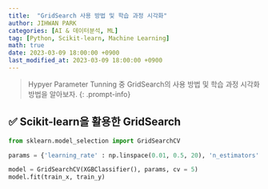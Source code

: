 ```yaml
---
title:  "GridSearch 사용 방법 및 학습 과정 시각화"
author: JIHWAN PARK
categories: [AI & 데이터분석, ML]
tag: [Python, Scikit-learn, Machine Learning]
math: true
date: 2023-03-09 18:00:00 +0900
last_modified_at: 2023-03-09 18:00:00 +0900
---
```

> Hypyer Parameter Tunning 중 GridSearch의 사용 방법 및 학습 과정 시각화 방법을 알아보자.
{: .prompt-info}

## ✅ Scikit-learn을 활용한 GridSearch

```python
from sklearn.model_selection import GridSearchCV

params = {'learning_rate' : np.linspace(0.01, 0.5, 20), 'n_estimators' : [50, 100, 150]}

model = GridSearchCV(XGBClassifier(), params, cv = 5)
model.fit(train_x, train_y)
```


<style>#sk-container-id-1 {color: black;background-color: white;}#sk-container-id-1 pre{padding: 0;}#sk-container-id-1 div.sk-toggleable {background-color: white;}#sk-container-id-1 label.sk-toggleable__label {cursor: pointer;display: block;width: 100%;margin-bottom: 0;padding: 0.3em;box-sizing: border-box;text-align: center;}#sk-container-id-1 label.sk-toggleable__label-arrow:before {content: "▸";float: left;margin-right: 0.25em;color: #696969;}#sk-container-id-1 label.sk-toggleable__label-arrow:hover:before {color: black;}#sk-container-id-1 div.sk-estimator:hover label.sk-toggleable__label-arrow:before {color: black;}#sk-container-id-1 div.sk-toggleable__content {max-height: 0;max-width: 0;overflow: hidden;text-align: left;background-color: #f0f8ff;}#sk-container-id-1 div.sk-toggleable__content pre {margin: 0.2em;color: black;border-radius: 0.25em;background-color: #f0f8ff;}#sk-container-id-1 input.sk-toggleable__control:checked~div.sk-toggleable__content {max-height: 200px;max-width: 100%;overflow: auto;}#sk-container-id-1 input.sk-toggleable__control:checked~label.sk-toggleable__label-arrow:before {content: "▾";}#sk-container-id-1 div.sk-estimator input.sk-toggleable__control:checked~label.sk-toggleable__label {background-color: #d4ebff;}#sk-container-id-1 div.sk-label input.sk-toggleable__control:checked~label.sk-toggleable__label {background-color: #d4ebff;}#sk-container-id-1 input.sk-hidden--visually {border: 0;clip: rect(1px 1px 1px 1px);clip: rect(1px, 1px, 1px, 1px);height: 1px;margin: -1px;overflow: hidden;padding: 0;position: absolute;width: 1px;}#sk-container-id-1 div.sk-estimator {font-family: monospace;background-color: #f0f8ff;border: 1px dotted black;border-radius: 0.25em;box-sizing: border-box;margin-bottom: 0.5em;}#sk-container-id-1 div.sk-estimator:hover {background-color: #d4ebff;}#sk-container-id-1 div.sk-parallel-item::after {content: "";width: 100%;border-bottom: 1px solid gray;flex-grow: 1;}#sk-container-id-1 div.sk-label:hover label.sk-toggleable__label {background-color: #d4ebff;}#sk-container-id-1 div.sk-serial::before {content: "";position: absolute;border-left: 1px solid gray;box-sizing: border-box;top: 0;bottom: 0;left: 50%;z-index: 0;}#sk-container-id-1 div.sk-serial {display: flex;flex-direction: column;align-items: center;background-color: white;padding-right: 0.2em;padding-left: 0.2em;position: relative;}#sk-container-id-1 div.sk-item {position: relative;z-index: 1;}#sk-container-id-1 div.sk-parallel {display: flex;align-items: stretch;justify-content: center;background-color: white;position: relative;}#sk-container-id-1 div.sk-item::before, #sk-container-id-1 div.sk-parallel-item::before {content: "";position: absolute;border-left: 1px solid gray;box-sizing: border-box;top: 0;bottom: 0;left: 50%;z-index: -1;}#sk-container-id-1 div.sk-parallel-item {display: flex;flex-direction: column;z-index: 1;position: relative;background-color: white;}#sk-container-id-1 div.sk-parallel-item:first-child::after {align-self: flex-end;width: 50%;}#sk-container-id-1 div.sk-parallel-item:last-child::after {align-self: flex-start;width: 50%;}#sk-container-id-1 div.sk-parallel-item:only-child::after {width: 0;}#sk-container-id-1 div.sk-dashed-wrapped {border: 1px dashed gray;margin: 0 0.4em 0.5em 0.4em;box-sizing: border-box;padding-bottom: 0.4em;background-color: white;}#sk-container-id-1 div.sk-label label {font-family: monospace;font-weight: bold;display: inline-block;line-height: 1.2em;}#sk-container-id-1 div.sk-label-container {text-align: center;}#sk-container-id-1 div.sk-container {/* jupyter's `normalize.less` sets `[hidden] { display: none; }` but bootstrap.min.css set `[hidden] { display: none !important; }` so we also need the `!important` here to be able to override the default hidden behavior on the sphinx rendered scikit-learn.org. See: https://github.com/scikit-learn/scikit-learn/issues/21755 */display: inline-block !important;position: relative;}#sk-container-id-1 div.sk-text-repr-fallback {display: none;}</style><div id="sk-container-id-1" class="sk-top-container"><div class="sk-text-repr-fallback"><pre>GridSearchCV(cv=5,
             estimator=XGBClassifier(base_score=None, booster=None,
                                     callbacks=None, colsample_bylevel=None,
                                     colsample_bynode=None,
                                     colsample_bytree=None,
                                     early_stopping_rounds=None,
                                     enable_categorical=False, eval_metric=None,
                                     feature_types=None, gamma=None,
                                     gpu_id=None, grow_policy=None,
                                     importance_type=None,
                                     interaction_constraints=None,
                                     learning_rate=None,...
                                     n_estimators=100, n_jobs=None,
                                     num_parallel_tree=None, predictor=None,
                                     random_state=None, ...),
             param_grid={&#x27;learning_rate&#x27;: array([0.01      , 0.03578947, 0.06157895, 0.08736842, 0.11315789,
       0.13894737, 0.16473684, 0.19052632, 0.21631579, 0.24210526,
       0.26789474, 0.29368421, 0.31947368, 0.34526316, 0.37105263,
       0.39684211, 0.42263158, 0.44842105, 0.47421053, 0.5       ]),
                         &#x27;n_estimators&#x27;: [50, 100, 150]})</pre><b>In a Jupyter environment, please rerun this cell to show the HTML representation or trust the notebook. <br />On GitHub, the HTML representation is unable to render, please try loading this page with nbviewer.org.</b></div><div class="sk-container" hidden><div class="sk-item sk-dashed-wrapped"><div class="sk-label-container"><div class="sk-label sk-toggleable"><input class="sk-toggleable__control sk-hidden--visually" id="sk-estimator-id-1" type="checkbox" ><label for="sk-estimator-id-1" class="sk-toggleable__label sk-toggleable__label-arrow">GridSearchCV</label><div class="sk-toggleable__content"><pre>GridSearchCV(cv=5,
             estimator=XGBClassifier(base_score=None, booster=None,
                                     callbacks=None, colsample_bylevel=None,
                                     colsample_bynode=None,
                                     colsample_bytree=None,
                                     early_stopping_rounds=None,
                                     enable_categorical=False, eval_metric=None,
                                     feature_types=None, gamma=None,
                                     gpu_id=None, grow_policy=None,
                                     importance_type=None,
                                     interaction_constraints=None,
                                     learning_rate=None,...
                                     n_estimators=100, n_jobs=None,
                                     num_parallel_tree=None, predictor=None,
                                     random_state=None, ...),
             param_grid={&#x27;learning_rate&#x27;: array([0.01      , 0.03578947, 0.06157895, 0.08736842, 0.11315789,
       0.13894737, 0.16473684, 0.19052632, 0.21631579, 0.24210526,
       0.26789474, 0.29368421, 0.31947368, 0.34526316, 0.37105263,
       0.39684211, 0.42263158, 0.44842105, 0.47421053, 0.5       ]),
                         &#x27;n_estimators&#x27;: [50, 100, 150]})</pre></div></div></div><div class="sk-parallel"><div class="sk-parallel-item"><div class="sk-item"><div class="sk-label-container"><div class="sk-label sk-toggleable"><input class="sk-toggleable__control sk-hidden--visually" id="sk-estimator-id-2" type="checkbox" ><label for="sk-estimator-id-2" class="sk-toggleable__label sk-toggleable__label-arrow">estimator: XGBClassifier</label><div class="sk-toggleable__content"><pre>XGBClassifier(base_score=None, booster=None, callbacks=None,
              colsample_bylevel=None, colsample_bynode=None,
              colsample_bytree=None, early_stopping_rounds=None,
              enable_categorical=False, eval_metric=None, feature_types=None,
              gamma=None, gpu_id=None, grow_policy=None, importance_type=None,
              interaction_constraints=None, learning_rate=None, max_bin=None,
              max_cat_threshold=None, max_cat_to_onehot=None,
              max_delta_step=None, max_depth=None, max_leaves=None,
              min_child_weight=None, missing=nan, monotone_constraints=None,
              n_estimators=100, n_jobs=None, num_parallel_tree=None,
              predictor=None, random_state=None, ...)</pre></div></div></div><div class="sk-serial"><div class="sk-item"><div class="sk-estimator sk-toggleable"><input class="sk-toggleable__control sk-hidden--visually" id="sk-estimator-id-3" type="checkbox" ><label for="sk-estimator-id-3" class="sk-toggleable__label sk-toggleable__label-arrow">XGBClassifier</label><div class="sk-toggleable__content"><pre>XGBClassifier(base_score=None, booster=None, callbacks=None,
              colsample_bylevel=None, colsample_bynode=None,
              colsample_bytree=None, early_stopping_rounds=None,
              enable_categorical=False, eval_metric=None, feature_types=None,
              gamma=None, gpu_id=None, grow_policy=None, importance_type=None,
              interaction_constraints=None, learning_rate=None, max_bin=None,
              max_cat_threshold=None, max_cat_to_onehot=None,
              max_delta_step=None, max_depth=None, max_leaves=None,
              min_child_weight=None, missing=nan, monotone_constraints=None,
              n_estimators=100, n_jobs=None, num_parallel_tree=None,
              predictor=None, random_state=None, ...)</pre></div></div></div></div></div></div></div></div></div></div>



## ✅ GridSearch 학습 과정 시각화
`model.cv_results_`에는 학습 과정에 대한 많은 정보가 들어있다.


```python
result = pd.DataFrame(model.cv_results_)

plt.figure(figsize = (10, 6))
sns.lineplot(x = 'param_learning_rate', y = 'mean_test_score', data = result,
             marker = 'o', hue = 'param_n_estimators')
plt.grid()
plt.show()
```


    
![output_3_0](https://user-images.githubusercontent.com/76936390/223984823-d2280d1c-62af-46c1-952b-c741fd9c43a5.png)
    


## ✅ KNN에 사용 예시


```python
params = {'n_neighbors' : range(3, 100, 2), 'metric' : ['manhattan', 'euclidean']}

model = GridSearchCV(KNeighborsClassifier(), params, cv=5)
model.fit(train_x_s, train_y)

result = pd.DataFrame(model.cv_results_)

plt.figure(figsize = (10, 6))
sns.lineplot(x = 'param_n_neighbors', y = 'mean_test_score', data = result,
             marker = 'o', hue = 'param_metric')
plt.grid()
plt.show()
```


    
![output_5_0](https://user-images.githubusercontent.com/76936390/223984819-bce536be-e9d2-4433-9720-6678c4d3d8e6.png)
    


## ✅ GridSearchCV 변수에 들어있는 정보들
기본적으로 GridSearch 후 `model.predict`를 하면 자동으로 가장 좋은 성능의 모델로 predict를 진행한다. 하지만 `feature_importances_` 같은 경우는 자동으로 모델을 잡아주지 않아 에러가 난다. 이런 경우, `model.best_estimator_`가 가장 좋은 성능의 모델을 가지고 있음으로 `model.best_estimator_.feature_importances_`로 사용하면 된다. ~~(KNN과 같이 feature_importances_를 가지고 있지 않는 모델의 경우엔 당연히 에러가 날것임)~~

또한, `model.best_score_`, `model.best_params_` 으로 최고 성능을 보여줬을 때의 score 값과 parameter 값을 확인할 수 있다. 이때 score 값은 GridSearchCV에서 넣어준 `scoring=`에 해당하는 값이다. 값을 넣어주지 않으면 default로 분류문제는 accuracy, 회귀 문제는 r2 이다.


```python
model.best_score_, model.best_params_
```




    (0.73, {'metric': 'euclidean', 'n_neighbors': 15})


